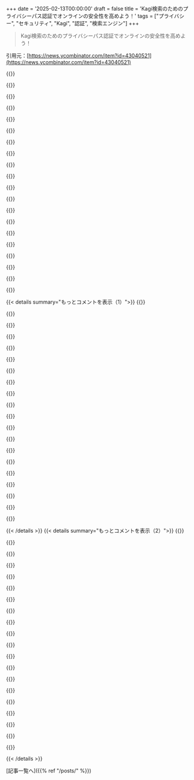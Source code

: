 +++
date = '2025-02-13T00:00:00'
draft = false
title = 'Kagi検索のためのプライバシーパス認証でオンラインの安全性を高めよう！'
tags = ["プライバシー", "セキュリティ", "Kagi", "認証", "検索エンジン"]
+++

> Kagi検索のためのプライバシーパス認証でオンラインの安全性を高めよう！

引用元：[https://news.ycombinator.com/item?id=43040521](https://news.ycombinator.com/item?id=43040521)

{{<matomeQuote body="KagiがPrivacy Passを使ってるのがすごくいいと思う！そうは言っても、彼らは僕がずっと取り組んできたIETFのドラフトやRustの実装を使ったみたいで、薄いラッパーを作って「KagiのPrivacy Passの実装」って呼んでるんだ。少しはクレジットをもらっても良かったんじゃないかな。こういうボランティアの仕事って報われないとやる気がなくなるよ。Kagi、もっと頑張って！" userName="raphaelrobert" createdAt="2025-02-14T12:28:56" color="">}}

{{<matomeQuote body="正直に言うけど、TFAが言う「KagiのPrivacy Passの実装」って、サーバーやクライアントへの機能統合のことだと思う。" userName="alphabetter" createdAt="2025-02-14T13:21:42" color="">}}

{{<matomeQuote body="＞追記：ブログ記事に私の姓を間違えずに書いてくれるといいな、ロバートです。これ私の責任でした。修正しました！" userName="freediver" createdAt="2025-02-15T16:21:24" color="">}}

{{<matomeQuote body="じゃあ、彼らが‘raphaelrobert’へのクレジットを追加したり、どこかにライセンスをコピーしたら、Kagiはコンプライアンスになるの？オープンソースソフトウェアを使ったことがないから、他の団体がライセンスにどう対応するのか気になる。" userName="SamuelAdams" createdAt="2025-02-14T13:37:20" color="">}}

{{<matomeQuote body="彼らはMITライセンスの下で使ってるから、コンプライアンスしてるよ。" userName="literallyroy" createdAt="2025-02-14T14:14:46" color="">}}

{{<matomeQuote body="うん、FOSS好きな俺でも、MITライセンスで他の人がコードを使ったとしても、文句を言っちゃいけないと思う。あれはかなり自由なライセンスだし、もしクレジットが欲しいなら、その要件があるライセンスを使うべきだよ。" userName="moksha256" createdAt="2025-02-14T15:22:09" color="">}}

{{<matomeQuote body="法律上の義務と一般的な礼儀の間にはギャップがある。誰かがドアを開けてくれたからといって、感謝する義務はないけど、感謝しないのはちょっと失礼だよね。全体をそのまま持って行くのはいいけど、感謝の言葉は言うべきだよ。" userName="brookst" createdAt="2025-02-14T15:32:37" color="">}}

{{<matomeQuote body="確かに違うけど、ドアを開けることに対するライセンスはないから、違った例だと思う。FOSSではライセンスは確立されたものだし、開発者たちはMITを選ぶことが多いけど、その結果、全ての権利が失われるってこともある。著作権の世界では、作者が一定期間自分の作品を所有するのが長年のデフォルトだから、公共の領域へ送るのは無理がある。言いたいのは、無礼な人たちに対して文句を言うのが悪いわけではない、だけどMITライセンスを選ぶことが多すぎることへの不満がある。" userName="moksha256" createdAt="2025-02-14T15:48:18" color="">}}

{{<matomeQuote body="ドアを開けることの例はちょっと弱かったけど、原則は成り立ってると思う。MITでリリースするのは、多くの人を助けたいという期待があるし、有名な会社がそれを採用した場合には感謝の気持ちを期待するのもおかしくない。" userName="brookst" createdAt="2025-02-14T16:01:50" color="">}}

{{<matomeQuote body="ドアを開けることは社会的な契約に関わる。" userName="azinman2" createdAt="2025-02-14T16:25:27" color="">}}

{{<matomeQuote body="ありがとうって言うのも大事だよね。これが言いたかったんだ。" userName="brookst" createdAt="2025-02-14T16:51:18" color="">}}

{{<matomeQuote body="ちょっと意見が違うかな。プロジェクトによっては50〜800の依存関係があって、誰に感謝すればいいかわからないよね。Kagiの人たちが感謝してくれて、君がそのコードを公開したのはいいと思うけど、ネットで感謝を求めるのはちょっと変わったことだよ。" userName="tarboreus" createdAt="2025-02-17T19:16:50" color="">}}

{{<matomeQuote body="著作権のヘッダーがなければそれが可能だよ：”上記の著作権表示と許可通知は、全てのコピーまたは重要な部分に含まれるべき”って。彼らはそれをやってないっぽい。MITライセンスは自分たちの著作権を主張してるし、READMEにもライブラリの参照はないみたい。" userName="_Algernon_" createdAt="2025-02-14T18:04:54" color="">}}

{{<matomeQuote body="依存関係として取り込んでるから、フォークじゃないよ。cargo buildを実行すれば、元のライセンスを含むソースコードが取得される。それは設定メニューにライセンスが載っているよりもいいよ。" userName="Throwaway123129" createdAt="2025-02-15T01:38:26" color="">}}

{{<matomeQuote body="Kagiのリポジトリにはraphaelrobertのコードが直接含まれてない。ライブラリとして使われているだけなんだ。" userName="matthews2" createdAt="2025-02-14T18:06:43" color="">}}

{{<matomeQuote body="2025年2月14日12時15分にREADMEヘッダーからキャプチャした内容だね。”このリポジトリはKagiで使われるPrivacy Pass APIのコアライブラリのソースコードを含む”って。これってちょっと良くない気がする。Kagiの人たちはこれを”raphaelrobert/privacypassのCrystal Langラッパーのコアライブラリ”って表現した方がいいと思うよ。" userName="graypegg" createdAt="2025-02-14T17:16:10" color="">}}

{{<matomeQuote body="インターネットはネットワーク効果を加速させるけど、安くすることでそれをさらに強化することができるよ。有料ユーザーのネットワークを築こうとすると、無料の競合に負けちゃうよ。" userName="sxg" createdAt="2025-02-13T21:59:44" color="">}}

{{<matomeQuote body="この現象についての説明は最高だと思う。もし有料ユーザーだけのネットワークを築こうとすれば、間接的に収益化している”無料”の競合に負ける。" userName="api" createdAt="2025-02-13T22:41:16" color="">}}

{{<matomeQuote body="違うと思う。失うわけじゃなくて、もっと小さくて良くて、しかもまだ利益を上げてるんだよ。HBOも昔このモデルを使ってたけど、それが長続きするビジネスなんだ。" userName="brookst" createdAt="2025-02-14T03:23:31" color="">}}

{{<matomeQuote body="でもさ、そうするとブリッツスケールして数年後に億万長者でExitできないじゃん！" userName="freeAgent" createdAt="2025-02-14T03:36:52" color="">}}

{{< details summary="もっとコメントを表示（1）">}}
{{<matomeQuote body="もしかして’hectomillionaire’のことを言いたかったんじゃない？" userName="codingjourney" createdAt="2025-02-14T12:42:50" color="">}}

{{<matomeQuote body="この意味では両方同じだから。" userName="freeAgent" createdAt="2025-02-14T14:39:33" color="">}}

{{<matomeQuote body="どういうこと？centimillionaireは$10k持ってて、hectomillionaireは$100m持ってるよ。" userName="stavros" createdAt="2025-02-14T16:42:58" color="">}}

{{<matomeQuote body="> LMGTYF: ”https://www.merriam-webster.com/dictionary/centimillionaire”" userName="freeAgent" createdAt="2025-02-14T17:28:54" color="">}}

{{<matomeQuote body="それはSIじゃないから、受け入れられないよ。" userName="stavros" createdAt="2025-02-14T17:35:28" color="">}}

{{<matomeQuote body="ルールを作ったのは俺じゃないからさ。英語はそういうもんなんだよ。" userName="freeAgent" createdAt="2025-02-14T17:44:53" color="">}}

{{<matomeQuote body="無料の競合サービスは底辺に走っちゃって、もう役に立つサービスを提供してない。" userName="kevin_thibedeau" createdAt="2025-02-13T23:18:33" color="">}}

{{<matomeQuote body="天使の代弁者として...サブスクリプションモデルでも、支払えない人を補助することはできる理由はあるよ。ただ、企業は著しくお金を引き出す構造になっているから…広告は全体を通じて搾取を可能にするけど、適切に技術に詳しいユーザーは広告を回避できるんだ。" userName="laurex" createdAt="2025-02-13T23:37:57" color="">}}

{{<matomeQuote body="企業は、すぐにできるだけ多くを搾取しなければならないという法律には縛られてないよ。" userName="kennyloginz" createdAt="2025-02-14T03:39:18" color="">}}

{{<matomeQuote body="君の環境が羨ましいな。" userName="namtab00" createdAt="2025-02-14T10:42:11" color="">}}

{{<matomeQuote body="それはいい環境だね。基本給が倍になったし、MSの影響を気にせず働けるのは楽しい。検索エンジンに関しても、2012年から2022年の間に解決済みだった問題が、もうそうじゃなかったのが本当にストレスだった。" userName="eitland" createdAt="2025-02-14T17:45:56" color="">}}

{{<matomeQuote body="一般的に、ウォールストリートがプライベート企業に与える影響はあまり大きくないよ。" userName="growse" createdAt="2025-02-14T08:38:23" color="">}}

{{<matomeQuote body="だからGPが『彼らが公開しているなら』と言ったのはその文脈なんだよ。" userName="dreamcompiler" createdAt="2025-02-14T14:31:07" color="">}}

{{<matomeQuote body="ああ、確かに良い指摘だ！" userName="growse" createdAt="2025-02-16T20:25:44" color="">}}

{{<matomeQuote body="ごめん、”罰する”って何を意味するの？どうやって？" userName="drdaeman" createdAt="2025-02-14T07:18:11" color="">}}

{{<matomeQuote body=">構造はできるだけ多くを取り出すようにできている（公開されている場合は法律上）。これは間違いで、フィデューシャリー義務が意味することじゃない。" userName="kortilla" createdAt="2025-02-14T02:16:29" color="">}}

{{<matomeQuote body="プライベート企業が誰が補助を受けられるのかを確認する仕組みは何？学生だけを補助するつもりなの？" userName="dmoy" createdAt="2025-02-14T00:44:28" color="">}}

{{<matomeQuote body="Discordにも広告はあるけど、あんまり頻繁ではないしチャットに埋め込まれてるわけじゃないよ。設定でオフにできる”クエスト”って呼ばれるやつね。" userName="prododev" createdAt="2025-02-14T07:22:31" color="">}}

{{<matomeQuote body="できれば直接サイトにお金を払うっていうモデルもいいよね。サイト訪問ごとにお金を払って、広告費を抑えられたら、結局こっちに還元されるし、良い製品が評価される社会になる。でも人間の心も経済もそうは上手くいかないよね。" userName="jorvi" createdAt="2025-02-14T02:20:54" color="">}}

{{<matomeQuote body="まあ、広告モデルには問題があるけど、ネットが誰にでもアクセスできるようになったのはこれのおかげでもあるよね。お金持ちたちが広告でサービスをみんなに提供してる感じ。" userName="api" createdAt="2025-02-14T00:44:19" color="">}}


{{< /details >}}
{{< details summary="もっとコメントを表示（2）">}}
{{<matomeQuote body="広告テクノロジーのネガティブな影響なしに、低所得者向けのサービスも他の手段で提供できると思うんだ。図書館とかがその例だね。" userName="ulrikrasmussen" createdAt="2025-02-14T06:46:21" color="">}}

{{<matomeQuote body="現状のフリーミアムゲームはそういうモデルにまさに基づいてるよね。お金をたくさん使う“クジラ”プレイヤーがいて、他には無料で楽しむ人が多い。" userName="Twisell" createdAt="2025-02-14T06:16:20" color="">}}

{{<matomeQuote body="ビデオゲーム業界はうまく顧客を分けて成功してるよね。無料や安いゲームでプレイヤーを集めて、少数の“クジラ”が全体を支えてる。" userName="sxg" createdAt="2025-02-14T17:29:31" color="">}}

{{<matomeQuote body="もしpinboard.inが売りに出されたら、良い管理者になると思う。" userName="basch" createdAt="2025-02-14T00:15:21" color="">}}

{{<matomeQuote body="直接の収益化推進。顧客が価値のためにお金を払うようにすれば、みんなが幸せになる。" userName="brookst" createdAt="2025-02-14T03:21:48" color="">}}

{{<matomeQuote body=">（Orionは使わないけど、Linux版がないから。）" userName="freediver" createdAt="2025-02-14T01:28:44" color="">}}

{{<matomeQuote body="オープンソース化はいつ頃になるの？ :^)" userName="hurutparittya" createdAt="2025-02-14T08:23:11" color="">}}

{{<matomeQuote body="Orionの発表は覚えてるけど、あんまり詳しくは追ってないんだよね。Firefoxみたいなコンテナプロキシのサポートあるの？この機能は失いたくないなぁ。" userName="joshuaturner" createdAt="2025-02-14T02:45:27" color="">}}

{{<matomeQuote body="ArcはWebKitじゃなくてChromiumベースだよ。" userName="andelink" createdAt="2025-02-16T06:13:11" color="">}}

{{<matomeQuote body="ごめん、ArcはWebKitのフォークをベースにしてるんだ。" userName="prophesi" createdAt="2025-02-16T08:04:24" color="">}}

{{<matomeQuote body="すごい！！！" userName="WD-42" createdAt="2025-02-14T02:39:29" color="">}}

{{<matomeQuote body="これのデメリットは、大きなネットワークにいないとIPアドレスがたぶん匿名性を失うこと。Kagiがログインしてるのを知ってて、プライベートブラウジングウィンドウでスパイシーな検索をしたら検索がリンクされることもある。モードの高速切り替えは不都合だよね。" userName="Klaus23" createdAt="2025-02-13T22:26:56" color="">}}

{{<matomeQuote body="だからKagiは同時にTorでサービスの利用可能性を発表したんだよ。<br>Torには欠点や批判もあるけど、Kagiがそれを直すのは関係ないよ。でもTorとプライバシーパスの組み合わせで、Kagiは他のどのサービスよりも有料ユーザーにアクセスを許可することを進めてるんだ。注意：Kagiとは全く関係なく、ただのハッピーなユーザーだよ。" userName="aryonoco" createdAt="2025-02-13T22:35:44" color="">}}

{{<matomeQuote body="FYIだけど、2024年の終わりにポッドキャストでOrionのLinux版が計画されてるって発表されたんだ。" userName="theschmed" createdAt="2025-02-13T22:14:35" color="">}}

{{<matomeQuote body="Kagiなら、正しい選択をすることに慣れるよ。本当にミスがほとんどないのが驚き。自分のKagiのTシャツもそうだったらいいのに。裾が洗って2回目でほつれて、もう寝るときと庭仕事用のシャツになっちゃった。代わりに無料シャツのクーポンが発行されたけど、まだ発送されてない。" userName="paradox460" createdAt="2025-02-13T23:06:15" color="">}}

{{<matomeQuote body="やっとKagiの期待に乗れる気がする。真面目な悪い意見を見つけたから。" userName="cootsnuck" createdAt="2025-02-14T04:34:44" color="">}}

{{<matomeQuote body="Kagiには問題もあるよね。シャツの件は大失敗だったし、もっと商品にお金を使ってほしい。非ユーザーの批判は偽善的に感じることが多い。" userName="Sakos" createdAt="2025-02-14T08:12:33" color="">}}

{{<matomeQuote body="うん、僕も。プライバシーパスは主にイコグニート検索用に使うかな（コホン、P0RNコホン）。ぜひkagifeedback.orgにアイデアを送ってね。" userName="thibaultmol" createdAt="2025-02-13T20:46:57" color="">}}

{{<matomeQuote body="サーバーがクライアントのリクエストを認証しているのに匿名性がどう保たれるのか？プライバシーパスと単に共通の認証トークンを渡すのに何が違うの？" userName="rajnathani" createdAt="2025-02-14T10:01:31" color="">}}

{{<matomeQuote body="Kagiが提供するクライアントはサイドチャネルになっちゃうの？独立したスタンダードなクライアントを使ったほうがいいのかな？" userName="potamic" createdAt="2025-02-14T16:35:29" color="">}}


{{< /details >}}


[記事一覧へ]({{% ref "/posts/" %}})
